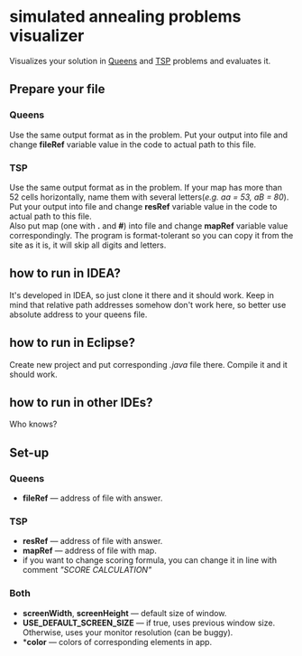# simulated annealing problems visualizer
Visualizes your solution in [Queens](http://informatics.mccme.ru/mod/statements/view.php?id=1975)
and [TSP](http://dvorkin.me/marathon?contest=walk) problems and evaluates it.

## Prepare your file
### Queens
Use the same output format as in the problem.
Put your output into file and change **fileRef** variable value in the code
to actual path to this file.
 
### TSP
Use the same output format as in the problem. If your map has more than 52 cells horizontally,
name them with several letters(_e.g. aa = 53, aB = 80_).
Put your output into file and change **resRef** variable value in the code
to actual path to this file.  
Also put map (one with **.** and **#**) into file and change **mapRef** variable value correspondingly.
The program is format-tolerant so you can copy it from the site as it is, it will skip all digits and letters.  
 
## how to run in IDEA?
It's developed in IDEA, so just clone it there and it should work.
Keep in mind that relative path addresses somehow don't work here, 
so better use absolute address to your queens file.

## how to run in Eclipse?
Create new project and put corresponding _.java_ file there. Compile it and it should work.

## how to run in other IDEs?
Who knows?

## Set-up
### Queens
* **fileRef** — address of file with answer.
### TSP  
* **resRef** — address of file with answer.
* **mapRef** — address of file with map.
* if you want to change scoring formula, you can change it in line with comment _"SCORE CALCULATION"_
### Both
* **screenWidth**, **screenHeight** — default size of window.
* **USE_DEFAULT_SCREEN_SIZE** — if true, uses previous window size.
Otherwise, uses your monitor resolution (can be buggy).
* ***color** — colors of corresponding elements in app. 
